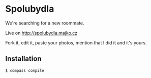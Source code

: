 # Spolubydla

We're searching for a new roommate.

Live on http://spolubydla.majko.cz

Fork it, edit it, paste your photos, mention that I did it and it's yours.

## Installation

```
$ compass compile
```
